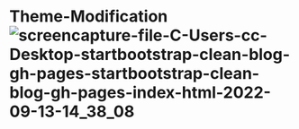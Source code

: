 # Theme-Modification![screencapture-file-C-Users-cc-Desktop-startbootstrap-clean-blog-gh-pages-startbootstrap-clean-blog-gh-pages-index-html-2022-09-13-14_38_08](https://user-images.githubusercontent.com/110393802/189873950-6789c7b4-f73b-466e-833d-0e6466bd5b1b.png)
